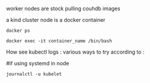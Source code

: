
worker nodes are stock pulling couhdb images

a kind cluster node is a docker container

    docker ps

    docker exec -it container_name /bin/bash


How see kubectl logs :
various ways to try according to :

#if using systemd in node

    journalctl -u kubelet

